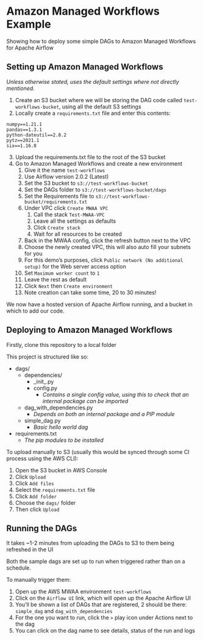 # Amazon Managed Workflows Example

Showing how to deploy some simple DAGs to Amazon Managed Workflows for Apache Airflow

## Setting up Amazon Managed Workflows

_Unless otherwise stated, uses the default settings where not directly mentioned._

1. Create an S3 bucket where we will be storing the DAG code called `test-workflows-bucket`, using all the default S3 settings
2. Locally create a `requirements.txt` file and enter this contents:

```
numpy==1.21.1
pandas==1.3.1
python-dateutil==2.8.2
pytz==2021.1
six==1.16.0

```

3. Upload the requirements.txt file to the root of the S3 bucket
4. Go to Amazon Managed Workflows and create a new environment
    1. Give it the name `test-workflows`
    2. Use Airflow version 2.0.2 (Latest)
    3. Set the S3 bucket to `s3://test-workflows-bucket`
    4. Set the DAGs folder to `s3://test-workflows-bucket/dags`
    5. Set the Requirements file to `s3://test-workflows-bucket/requirements.txt`
    6. Under VPC click `Create MWAA VPC`
        1. Call the stack `Test-MWAA-VPC`
        2. Leave all the settings as defaults
        3. Click `Create stack`
        4. Wait for all resources to be created
    7. Back in the MWAA config, click the refresh button next to the VPC
    8. Choose the newly created VPC, this will also auto fill your subnets for you
    9. For this demo’s purposes, click `Public network (No additional setup)` for the Web server access option
    10. Set `Maximum worker count` to `1`
    11. Leave the rest as default
    12. Click `Next` then `Create environment`
    13. Note creation can take some time, 20 to 30 minutes!

We now have a hosted version of Apache Airflow running, and a bucket in which to add our code.

## Deploying to Amazon Managed Workflows

Firstly, clone this repository to a local folder

This project is structured like so:

* dags/
    * dependencies/
        * \_init\_.py
        * config.py
            * _Contains a single config value, using this to check that an internal package can be imported_
    * dag_with_dependencies.py
        * _Depends on both an internal package and a PIP module_
    * simple_dag.py
        * _Basic hello world dag_
* requirements.txt
    * _The pip modules to be installed_

To upload manually to S3 (usually this would be synced through some CI process using the AWS CLI):

1. Open the S3 bucket in AWS Console
2. Click `Upload`
3. Click `Add files`
4. Select the `requirements.txt` file
5. Click `Add folder`
6. Choose the `dags/` folder
7. Then click `Upload`

## Running the DAGs

It takes ~1-2 minutes from uploading the DAGs to S3 to them being refreshed in the UI

Both the sample dags are set up to run when triggered rather than on a schedule.

To manually trigger them:

1. Open up the AWS MWAA environment `test-workflows`
2. Click on the `Airflow UI` link, which will open up the Apache Airflow UI
3. You’ll be shown a list of DAGs that are registered, 2 should be there: `simple_dag` and `dag_with_dependencies`
4. For the one you want to run, click the `>` play icon under Actions next to the dag
5. You can click on the dag name to see details, status of the run and logs